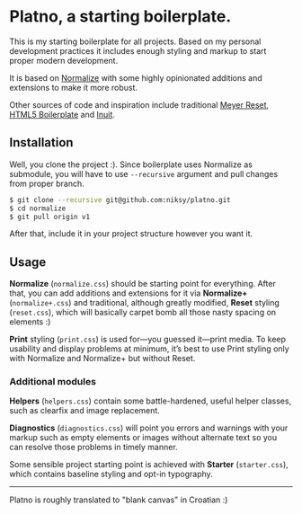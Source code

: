 # Platno, a starting boilerplate.

This is my starting boilerplate for all projects. Based on my personal development
practices it includes enough styling and markup to start proper modern development.

It is based on [Normalize](http://necolas.github.com/normalize.css/) with some
highly opinionated additions and extensions to make it more robust.

Other sources of code and inspiration include traditional
[Meyer Reset](http://meyerweb.com/eric/tools/css/reset/),
[HTML5 Boilerplate](http://html5boilerplate.com/) and
[Inuit](https://github.com/csswizardry/inuit.css).

## Installation

Well, you clone the project :). Since boilerplate uses Normalize as submodule,
you will have to use `--recursive` argument and pull changes from proper branch.

```bash
$ git clone --recursive git@github.com:niksy/platno.git
$ cd normalize
$ git pull origin v1
```

After that, include it in your project structure however you want it.

## Usage

**Normalize** (`normalize.css`) should be starting point for everything. After that,
you can add additions and extensions for it via **Normalize+** (`normalize+.css`) and
traditional, although greatly modified, **Reset** styling (`reset.css`), which will
basically carpet bomb all those nasty spacing on elements :)

**Print** styling (`print.css`) is used for—you guessed it—print media. To keep usability
and display problems at minimum, it’s best to use Print styling only with
Normalize and Normalize+ but without Reset.

### Additional modules

**Helpers** (`helpers.css`) contain some battle-hardened, useful helper classes, such as
clearfix and image replacement.

**Diagnostics** (`diagnostics.css`) will point you errors and warnings with your markup such as empty
elements or images without alternate text so you can resolve those problems
in timely manner.

Some sensible project starting point is achieved with **Starter** (`starter.css`), which contains
baseline styling and opt-in typography.

---

Platno is roughly translated to "blank canvas" in Croatian :)

